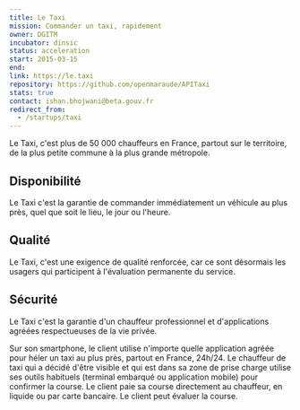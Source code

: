 ```yaml
---
title: Le Taxi
mission: Commander un taxi, rapidement
owner: DGITM
incubator: dinsic
status: acceleration
start: 2015-03-15
end:
link: https://le.taxi
repository: https://github.com/openmaraude/APITaxi
stats: true
contact: ishan.bhojwani@beta.gouv.fr
redirect_from:
  - /startups/taxi
---
```


Le Taxi, c'est plus de 50 000 chauffeurs en France, partout sur le territoire, de la plus petite commune à la plus grande métropole.

Disponibilité
-------------

Le Taxi c'est la garantie de commander immédiatement un véhicule au plus près, quel que soit le lieu, le jour ou l'heure.

Qualité
-------

Le Taxi, c'est une exigence de qualité renforcée, car ce sont désormais les usagers qui participent à l'évaluation permanente du service.

Sécurité
--------

Le Taxi c'est la garantie d'un chauffeur professionnel et d'applications agréées respectueuses de la vie privée.

Sur son smartphone, le client utilise n'importe quelle application agréée pour héler un taxi au plus près, partout en France, 24h/24. Le chauffeur de taxi qui a décidé d'être visible et qui est dans sa zone de prise charge utilise ses outils habituels (terminal embarqué ou application mobile) pour confirmer la course. Le client paie sa course directement au chauffeur, en liquide ou par carte bancaire. Le client peut évaluer la course.
